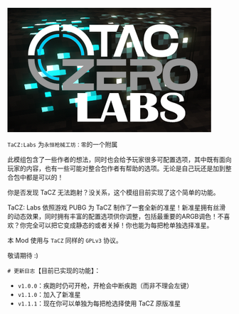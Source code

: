 ![image](src/main/resources/logo.png)

`TaCZ:Labs` 为`永恒枪械工坊：零`的一个附属

此模组包含了一些作者的想法，同时也会给予玩家很多可配置选项，其中既有面向玩家的内容，也有一些可能对整合包作者有帮助的选项。无论是自己玩还是加到整合包中都是可以的！

你是否发现 TaCZ 无法跑射？没关系，这个模组目前实现了这个简单的功能。

TaCZ: Labs 依照游戏 PUBG 为 TaCZ 制作了一套全新的准星！新准星拥有丝滑的动态效果，同时拥有丰富的配置选项供你调整，包括最重要的ARGB调色！不喜欢？你完全可以把它变成静态的或者关掉！你也能为每把枪单独选择准星。

本 Mod 使用与 `TaCZ` 同样的 `GPLv3` 协议。

敬请期待 :)

`# 更新日志`【目前已实现的功能】：

- `v1.0.0`：疾跑时仍可开枪，开枪会中断疾跑（而非不理会左键）
- `v1.1.0`：加入了新准星
- `v1.1.1`：现在你可以单独为每把枪选择使用 TaCZ 原版准星